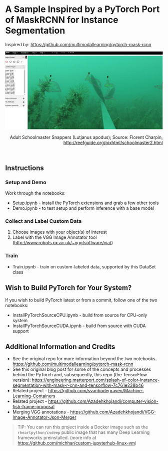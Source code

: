 # A Sample Inspired by a PyTorch Port of MaskRCNN for Instance Segmentation

Inspired by:  https://github.com/multimodallearning/pytorch-mask-rcnn

![VGG annotated fish pic](images/vgg_annotated_fish.jpg)
<br><p align="right">Adult Schoolmaster Snappers (Lutjanus apodus); Source: Florent Charpin, http://reefguide.org/pixhtml/schoolmaster2.html</p><br>

## Instructions

### Setup and Demo

Work through the notebooks:

* Setup.ipynb - install the PyTorch extensions and grab a few other tools
* Demo.ipynb - to test setup and perform inference with a base model

### Collect and Label Custom Data

1. Choose images with your object(s) of interest
2. Label with the VGG Image Annotator tool (http://www.robots.ox.ac.uk/~vgg/software/via/)

### Train

* Train.ipynb - train on custom-labeled data, supported by this DataSet class

## Wish to Build PyTorch for Your System?

If you wish to build PyTorch latest or from a commit, follow one of the two notebooks:

* InstallPyTorchSourceCPU.ipynb - build from source for CPU-only system
* InstallPyTorchSourceCUDA.ipynb - build from source with CUDA support


## Additional Information and Credits

* See the original repo for more information beyond the two notebooks.  https://github.com/multimodallearning/pytorch-mask-rcnn
* See this original blog post for some of the concepts and processes behind the PyTorch and, subsequently, this repo (the TensorFlow version): https://engineering.matterport.com/splash-of-color-instance-segmentation-with-mask-r-cnn-and-tensorflow-7c761e238b46
* Related project - https://github.com/svanbodegraven/Machine-Learning-Containers
* Related project - https://github.com/Azadehkhojandi/computer-vision-fish-frame-proposal
* Merging VGG annotations - https://github.com/Azadehkhojandi/VGG-Image-Annotator-Json-Merger

> TIP:  You can run this project inside a Docker image such as the `rheartpython/cvdeep` public image that has many Deep Learning frameworks preinstalled.  (more info at https://github.com/michhar/custom-jupyterhub-linux-vm)
